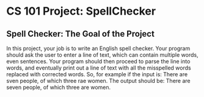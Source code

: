 # CS 101 Project: SpellChecker
## Spell Checker: The Goal of the Project
In this project, your job is to write an English spell checker. Your program should ask the user to
enter a line of text, which can contain multiple words, even sentences. Your program should
then proceed to parse the line into words, and eventually print out a line of text with all the
misspelled words replaced with corrected words.
So, for example if the input is:
There are sven people, of which three rae women.
The output should be:
There are seven people, of which three are women.
